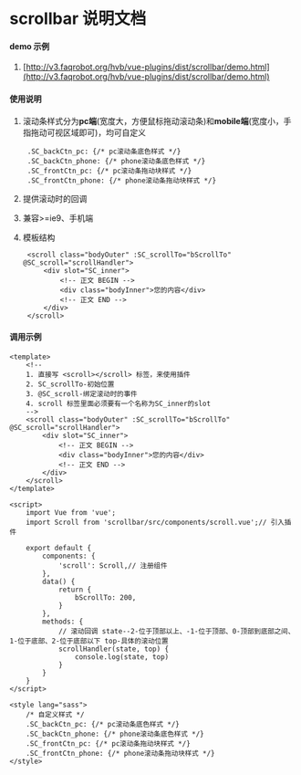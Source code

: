 # scrollbar 说明文档

#### demo 示例
1. [http://v3.faqrobot.org/hvb/vue-plugins/dist/scrollbar/demo.html](http://v3.faqrobot.org/hvb/vue-plugins/dist/scrollbar/demo.html)

#### 使用说明

1. 滚动条样式分为**pc端**(宽度大，方便鼠标拖动滚动条)和**mobile端**(宽度小，手指拖动可视区域即可)，均可自定义

		.SC_backCtn_pc: {/* pc滚动条底色样式 */}
		.SC_backCtn_phone: {/* phone滚动条底色样式 */}
		.SC_frontCtn_pc: {/* pc滚动条拖动块样式 */}
		.SC_frontCtn_phone: {/* phone滚动条拖动块样式 */}

2. 提供滚动时的回调
3. 兼容>=ie9、手机端
4. 模板结构

		<scroll class="bodyOuter" :SC_scrollTo="bScrollTo" @SC_scroll="scrollHandler">
	        <div slot="SC_inner">
	            <!-- 正文 BEGIN -->
	            <div class="bodyInner">您的内容</div>
	            <!-- 正文 END -->
	        </div>
	    </scroll>
    	
#### 调用示例

	<template>
	    <!-- 
	    1. 直接写 <scroll></scroll> 标签，来使用插件
	    2. SC_scrollTo-初始位置
		3. @SC_scroll-绑定滚动时的事件
		4. scroll 标签里面必须要有一个名称为SC_inner的slot
	    -->
	    <scroll class="bodyOuter" :SC_scrollTo="bScrollTo" @SC_scroll="scrollHandler">
	        <div slot="SC_inner">
	            <!-- 正文 BEGIN -->
	            <div class="bodyInner">您的内容</div>
	            <!-- 正文 END -->
	        </div>
	    </scroll>
	</template>
	
	<script>
	    import Vue from 'vue';
	    import Scroll from 'scrollbar/src/components/scroll.vue';// 引入插件
	
	    export default {
	        components: {
	            'scroll': Scroll,// 注册组件
	        },
	        data() {
	            return {
	                bScrollTo: 200,
	            }
	        },
			methods: {
				// 滚动回调 state--2-位于顶部以上、-1-位于顶部、0-顶部到底部之间、1-位于底部、2-位于底部以下 top-具体的滚动位置
				scrollHandler(state, top) {
					console.log(state, top)
				}
			}
	    }
	</script>
	
	<style lang="sass">
		/* 自定义样式 */
		.SC_backCtn_pc: {/* pc滚动条底色样式 */}
		.SC_backCtn_phone: {/* phone滚动条底色样式 */}
		.SC_frontCtn_pc: {/* pc滚动条拖动块样式 */}
		.SC_frontCtn_phone: {/* phone滚动条拖动块样式 */}
	</style>




